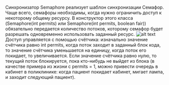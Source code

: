 Синхронизатор Semaphore реализует шаблон синхронизации Семафор. 
Чаще всего, семафоры необходимы, когда нужно ограничить доступ к некоторому общему ресурсу. 
В конструктор этого класса (Semaphore(int permits) или Semaphore(int permits, boolean fair)) обязательно передается 
количество потоков, которому семафор будет разрешать одновременно использовать заданный ресурс.
![alt text](./multithread/semaphore/src/main/resources/semaphore.gif)
Доступ управляется с помощью счётчика: изначально значение счётчика равно int permits, 
когда поток заходит в заданный блок кода, то значение счётчика уменьшается на единицу, 
когда поток его покидает, то увеличивается. 
Если значение счётчика равно нулю, то текущий поток блокируется, пока кто-нибудь не выйдет из блока 
(в качестве примера из жизни с permits = 1, можно привести очередь в кабинет в поликлинике: 
когда пациент покидает кабинет, мигает лампа, и заходит следующий пациент).
